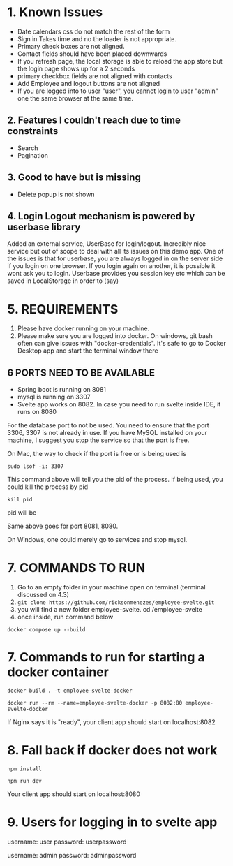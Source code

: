 # 1. Known Issues 

- Date calendars css do not match the rest of the form
- Sign in Takes time and no the loader is not appropriate.
- Primary check boxes are not aligned. 
- Contact fields should have been placed downwards
- If you refresh page, the local storage is able to reload the app store but the login page shows up for a 2 seconds
- primary checkbox fields are not aligned with contacts
- Add Employee and logout buttons are not aligned
- If you are logged into to user "user", you cannot login to user "admin" one the same browser at the same time.


## 2. Features I couldn't reach due to time constraints 
- Search
- Pagination
## 3. Good to have but is missing

- Delete popup is not shown

## 4. Login Logout mechanism is powered by userbase library

Added an external service, UserBase for login/logout. Incredibly nice service but out of scope to deal with all its issues on this demo app. One of the issues is that for userbase, you are always logged in on the server side if you login on one browser. If you login again on another, it is possible it wont ask you to login. Userbase provides you session key etc which can be saved in LocalStorage in order to (say)

# 5. REQUIREMENTS

1. Please have docker running on your machine.
2. Please make sure you are logged into docker. On windows, git bash often can give issues with "docker-credentials". It's safe to go to Docker Desktop app and start the terminal window there

## 6 PORTS NEED TO BE AVAILABLE

- Spring boot is running on 8081
- mysql is running on 3307
- Svelte app works on 8082. In case you need to run svelte inside IDE, it runs on 8080

For the database port to not be used. You need to ensure that the port 3306, 3307 is not already in use.
If you have MySQL installed on your machine, I suggest you stop the service so that the port is free.

On Mac, the way to check if the port is free or is being used is

`sudo lsof -i: 3307`

This command above will tell you the pid of the process. If being used,  you could kill the process by pid

`kill pid`

pid will be

Same above goes for port 8081, 8080.

On Windows, one could merely go to services and stop mysql.

# 7. COMMANDS TO RUN

1. Go to an empty folder in your machine open on terminal (terminal discussed on 4.3)
2. `git clone https://github.com/ricksonmenezes/employee-svelte.git`
3. you will find a new folder employee-svelte. cd /employee-svelte
4. once inside, run command below

`docker compose up --build`

# 7. Commands to run for starting a docker container

`docker build . -t employee-svelte-docker`

`docker run --rm --name=employee-svelte-docker -p 8082:80 employee-svelte-docker`

If Nginx says it is "ready", your client app should start on localhost:8082

# 8. Fall back if docker does not work

`npm install`

`npm run dev`

Your client app should start on localhost:8080

# 9. Users for logging in to svelte app

username: user
password: userpassword

username: admin
password: adminpassword



